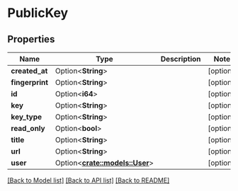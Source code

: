 # PublicKey

## Properties

Name | Type | Description | Notes
------------ | ------------- | ------------- | -------------
**created_at** | Option<**String**> |  | [optional]
**fingerprint** | Option<**String**> |  | [optional]
**id** | Option<**i64**> |  | [optional]
**key** | Option<**String**> |  | [optional]
**key_type** | Option<**String**> |  | [optional]
**read_only** | Option<**bool**> |  | [optional]
**title** | Option<**String**> |  | [optional]
**url** | Option<**String**> |  | [optional]
**user** | Option<[**crate::models::User**](User.md)> |  | [optional]

[[Back to Model list]](../README.md#documentation-for-models) [[Back to API list]](../README.md#documentation-for-api-endpoints) [[Back to README]](../README.md)


